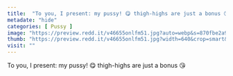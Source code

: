 ```yaml
---
title:  "To you, I present: my pussy! 😋 thigh-highs are just a bonus 😘"
metadate: "hide"
categories: [ Pussy ]
image: "https://preview.redd.it/v46655onlfm51.jpg?auto=webp&s=870fbe2a9b8f0779919e8ca41d5b331b7a9eb1b7"
thumb: "https://preview.redd.it/v46655onlfm51.jpg?width=640&crop=smart&auto=webp&s=34b4e7872ce95320e010c28fa1c1f7688a7e470d"
visit: ""
---
```

To you, I present: my pussy! 😋 thigh-highs are just a bonus 😘
